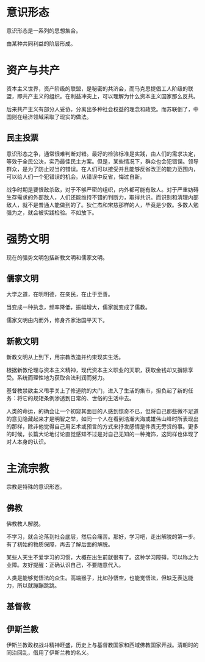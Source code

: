 # 意识形态

意识形态是一系列的思想集合。

由某种共同利益的阶层形成。

# 资产与共产

资本主义世界，资产阶级的联盟，是秘密的共济会，而马克思提倡工人阶级的联盟，即共产主义的组织。在利益冲突上，可以理解为什么资本主义国家那么反共。

后来共产主义有部分人妥协，分离出多种社会权益的理念和政党。而苏联倒了，中国则在经济领域采取了现实的做法。

## 民主投票

意识形态之争，通常很难判断对错。最好的检验标准是实践，由人们的需求决定，等效于全民公决，实乃最佳民主方案。但是，某些情况下，群众也会犯错误。领导群众，是为了防止过当的错误。在人们可以接受并且能够反省改正的能力范围内，可以给人们一个犯错误的机会。从错误中反省，悔过自新。

战争时期是要恨敌杀敌，对于不够严密的组织，内外都可能有敌人。对于严重妨碍生存需求的外部敌人，人们还能维持不错的判断力，取得共识。而识别和清理内部敌人，就不是普通人能做到的了。狄仁杰和宋慈那样的人，毕竟是少数。多数人勉强为之，就会被实践检验。不如放下。

# 强势文明

现在的强势文明包括新教文明和儒家文明。

## 儒家文明

大学之道，在明明德，在亲民，在止于至善。

当变成一种执念，频率降低，振幅增大，儒家就变成了儒教。

儒家文明由内而外，修身齐家治国平天下。

## 新教文明

新教文明从上到下，用宗教改造并约束现实生活。

根据新教伦理与资本主义精神，现代资本主义职业的天职，获取金钱却又摒除享受。系统而理性地为获取合法利润而努力。

基督教禁欲主义甩手关上了修道院的大门，进入了生活的集市，担负起了新的任务：将它的规矩条例渗透到日常的、世俗的生活中去。

人类的命运，的确会让一个初窥其面目的人感到惊奇不已，但将自己那些微不足道的意见隐藏起来才是明智之举，如同一个人在看到浩瀚大海或雄伟山峰时所表现出的那样，除非他觉得自己用艺术或预言的方式来抒发感情是件责无旁贷的事。更多的时候，长篇大论地讨论直觉感知不过是对自己无知的一种掩饰，这同样也体现了对人本身的认识。

# 主流宗教

宗教是特殊的意识形态。

## 佛教

佛教教人解脱。

不学习，就会沦落到社会底层，然后会痛苦。那好，学习吧，走出解脱的第一步。有了初始的物质保障，再去了解后面的解脱。

某些人天生不爱学习的习惯，大概在出生前就很有了。这种学习障碍，可以称之为业障。友好提醒：正确认识自己，不要随意代入。

人类是能够觉悟法的众生。高端猴子，比如孙悟空，也能觉悟法，但缺乏表达能力，所以就蹦蹦跳跳。

## 基督教

## 伊斯兰教

伊斯兰教政权战斗精神旺盛，历史上与基督教国家和西域佛教国家开战。清朝时的同治回乱，借用了伊斯兰教的名义。
